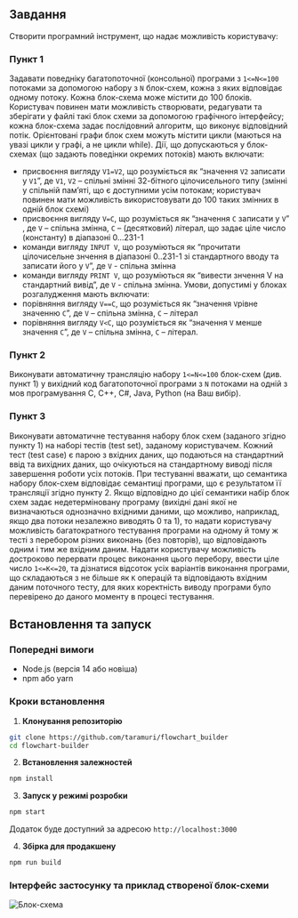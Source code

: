 ## Завдання

Створити програмний інструмент, що надає можливість користувачу:

### Пункт 1
Задавати поведніку багатопоточної (консольної) програми з `1<=N<=100` потоками за допомогою набору з `N` блок-схем, кожна з яких відповідає одному потоку. Кожна блок-схема може містити до 100 блоків. Користувач повинен мати можливість створювати, редагувати та зберігати у файлі такі блок схеми за допомогою графічного інтерфейсу; кожна блок-схема задає послідовний алгоритм, що виконує відповідний потік. Орієнтовані графи блок схем можуть містити цикли (маються на увазі цикли у графі, а не цикли while). 
Дії, що допускаються у блок-схемах (що задають поведінки окремих потоків) мають включати:
* присвоєння вигляду `V1=V2`, що розуміється як “значення `V2` записати у `V1`”, де `V1`, `V2` – спільні змінні 32-бітного цілочисельного типу (змінні у спільній пам’яті, що є доступними усім потокам; користувач повинен мати можливість використовувати до 100 таких змінних в одній блок схемі)
* присвоєння вигляду `V=C`, що розуміється як “значення `C` записати у `V`” , де `V` – спільна змінна, `C` – (десятковий) літерал, що задає ціле число (константу) в діапазоні 0...231-1
* команди вигляду `INPUT V`, що розуміються як “прочитати цілочисельне знчення в діапазоні 0..231-1 зі стандартного вводу та записати його у `V`”,  де `V` - спільна змінна
* команди вигляду `PRINT V`, що розуміються як “вивести знчення V на стандартний вивід”,  де `V` - спільна змінна.
Умови, допустимі у блоках розгалудження мають включати:
* порівняння вигляду `V==C`, що розуміється як “значення `V`рівне значенню `С`”, де `V` – спільна змінна, `C` – літерал
* порівняння вигляду `V<C`, що розуміється як “значення `V` менше значення `С`”, де `V` – спільна змінна, `C` – літерал.

### Пункт 2
Виконувати автоматичну трансляцію набору `1<=N<=100` блок-схем (див. пункт 1) у вихідний код багатопоточної програми з `N` потоками на одній з мов програмування C, C++, C#, Java, Python (на Ваш вибір).

### Пункт 3
Виконувати автоматичне тестування набору блок схем (заданого згідно пункту 1) на наборі тестів (test set), заданому користувачем. Кожний тест (test case) є парою з вхідних даних, що подаються на стандартний ввід та вихідних даних, що очікуються на стандартному виводі після завершення роботи усіх потоків. При тестуванні вважати, що семантика набору блок-схем відповідає семантиці програми, що є результатом її трансляції згідно пункту 2. Якщо відповідно до цієї семантики набір блок схем задає недетерміновану програму (вихідні дані якої не визначаються однозначно вхідними даними, що можливо, наприклад, якщо два потоки незалежно виводять 0 та 1), то надати користувачу можливість багатократного тестування програми на одному й тому ж тесті з перебором різних виконань (без повторів), що відповідають одним і тим же вхідним даним. Надати користувачу можливість достроково перервати процес виконання цього перебору, ввести ціле число `1<=K<=20`, та дізнатися відсоток усіх варіантів виконання програми, що складаються з не більше як `K` операцій та відповідають вхідним даним поточного тесту, для яких коректність виводу програми було перевірено до даного моменту в процесі тестування.

## Встановлення та запуск

### Попередні вимоги
- Node.js (версія 14 або новіша)
- npm або yarn

### Кроки встановлення

1. **Клонування репозиторію**
```bash
git clone https://github.com/taramuri/flowchart_builder
cd flowchart-builder
```

2. **Встановлення залежностей**
```bash
npm install
```

3. **Запуск у режимі розробки**
```bash
npm start
```

Додаток буде доступний за адресою `http://localhost:3000`

4. **Збірка для продакшену**
```bash
npm run build
```

### Інтерфейс застосунку та приклад створеної блок-схеми 
![Блок-схема](https://drive.google.com/uc?export=view&id=1RQhHl8o940IRoNS_gveuPflikN-d4p3d)

